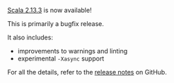 [Scala 2.13.3](https://github.com/scala/scala/releases/tag/v2.13.3) is now available!

This is primarily a bugfix release.

It also includes:

* improvements to warnings and linting
* experimental `-Xasync` support

For all the details, refer to the [release notes](https://github.com/scala/scala/releases/tag/v2.13.3) on GitHub.

